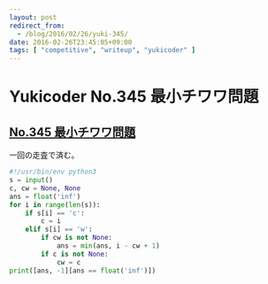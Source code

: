 ```yaml
---
layout: post
redirect_from:
  - /blog/2016/02/26/yuki-345/
date: 2016-02-26T23:45:05+09:00
tags: [ "competitive", "writeup", "yukicoder" ]
---
```


# Yukicoder No.345 最小チワワ問題

## [No.345 最小チワワ問題](http://yukicoder.me/problems/984)

一回の走査で済む。

``` python
#!/usr/bin/env python3
s = input()
c, cw = None, None
ans = float('inf')
for i in range(len(s)):
    if s[i] == 'c':
        c = i
    elif s[i] == 'w':
        if cw is not None:
            ans = min(ans, i - cw + 1)
        if c is not None:
            cw = c
print([ans, -1][ans == float('inf')])
```

